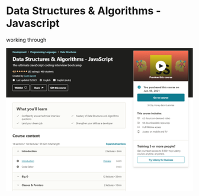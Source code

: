 # Data Structures & Algorithms - Javascript

working through 

![](https://github.com/kpessa/data_structures_algorithms_javascript/blob/main/images/screenshot.png?raw=true)
